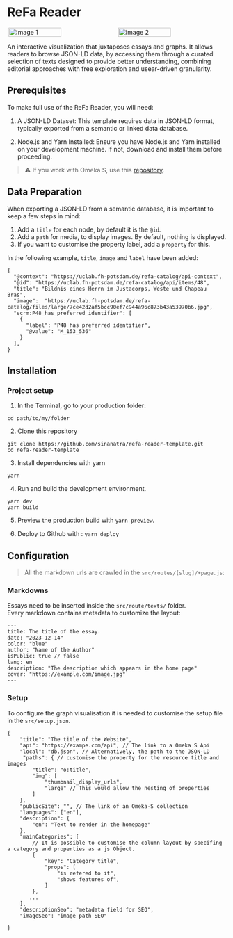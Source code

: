 # ReFa Reader

<div style="display: flex; justify-content: space-around;">
    <img src="https://github.com/user-attachments/assets/53fd515c-f8cc-4c7d-bdae-4dd464e86493" alt="Image 1" style="width: 49%;">
    <img src="https://github.com/user-attachments/assets/aa623e48-611b-45d3-8c0e-52d4645c683c" alt="Image 2" style="width: 49%;">
</div>


An interactive visualization that juxtaposes essays and graphs. 
It allows readers to browse JSON-LD data, by accessing them through a curated selection of texts designed to provide better understanding, combining editorial approaches with free exploration and usear-driven granularity.


## Prerequisites

To make full use of the ReFa Reader, you will need:

1. A JSON-LD Dataset: This template requires data in JSON-LD format, typically exported from a semantic or linked data database.


2. Node.js and Yarn Installed: Ensure you have Node.js and Yarn installed on your development machine. If not, download and install them before proceeding.

> ⚠️ If you work with Omeka S, use this [repository](https://github.com/sinanatra/refa-reader-template).

## Data Preparation

When exporting a JSON-LD from a semantic database, it is important to keep a few steps in mind:

1. Add a `title` for each node, by default it is the `@id`.
2. Add a `path` for media, to display images. By default, nothing is displayed.
3. If you want to customise the property label, add a `property` for this.

In the following example, `title`, `image` and `label` have been added:

```
{
  "@context": "https://uclab.fh-potsdam.de/refa-catalog/api-context",
  "@id": "https://uclab.fh-potsdam.de/refa-catalog/api/items/48",
  "title": "Bildnis eines Herrn im Justacorps, Weste und Chapeau Bras",
  "image":  "https://uclab.fh-potsdam.de/refa-catalog/files/large/7ce42d2af5bcc90ef7c944a96c873b43a53970b6.jpg",
  "ecrm:P48_has_preferred_identifier": [
    {
      "label": "P48 has preferred identifier",
      "@value": "M_153_536"
    }
  ],
}
```

## Installation
### Project setup

1. In the Terminal, go to your production folder:

```
cd path/to/my/folder
```

2. Clone this repository
```
git clone https://github.com/sinanatra/refa-reader-template.git
cd refa-reader-template
```

3. Install dependencies with yarn
```
yarn
```

4. Run and build the development environment.
```
yarn dev
yarn build
```

5. Preview the production build with `yarn preview`. 

6. Deploy to Github with : `yarn deploy`

## Configuration

> All the markdown urls are crawled in the `src/routes/[slug]/+page.js`:

### Markdowns

Essays need to be inserted inside the `src/route/texts/` folder.<br>
Every markdown contains metadata to customize the layout:

```
---
title: The title of the essay.
date: "2023-12-14"
color: "blue"
author: "Name of the Author"
isPublic: true // false
lang: en
description: "The description which appears in the home page"
cover: "https://example.com/image.jpg"
---
```

### Setup
To configure the graph visualisation it is needed to customise the setup file in the `src/setup.json`. <br>


```
{
    "title": "The title of the Website",
    "api": "https://exampe.com/api", // The link to a Omeka S Api
    "local": "db.json", // Alternatively, the path to the JSON-LD
     "paths": { // customise the property for the resource title and images
        "title": "o:title", 
        "img": [
            "thumbnail_display_urls", 
            "large" // This would allow the nesting of properties
        ]
    },
    "publicSite": "", // The link of an Omeka-S collection 
    "languages": ["en"],
    "description": {
        "en": "Text to render in the homepage"
    }, 
    "mainCategories": [
        // It is possible to customise the column layout by specifing a category and properties as a js Object. 
        {
            "key": "Category title",
            "props": [
                "is refered to it",
                "shows features of",
            ]
        },
       ...
    ],
    "descriptionSeo": "metadata field for SEO",
    "imageSeo": "image path SEO"

}
```
